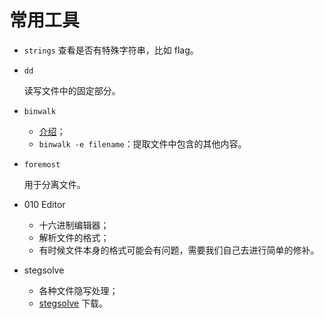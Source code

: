 # 常用工具

- `strings`
  查看是否有特殊字符串，比如 flag。

- `dd`

  读写文件中的固定部分。

- `binwalk`

  - [介绍](http://www.freebuf.com/sectool/15266.html)；
  - `binwalk -e filename`：提取文件中包含的其他内容。

- `foremost`

  用于分离文件。

- 010 Editor

  - 十六进制编辑器；
  - 解析文件的格式；
  - 有时候文件本身的格式可能会有问题，需要我们自己去进行简单的修补。

- stegsolve

  - 各种文件隐写处理；
  - [stegsolve](http://www.caesum.com/handbook/Stegsolve.jar) 下载。